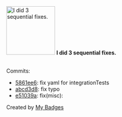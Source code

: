 <img src="https://github.com/my-badges/my-badges/blob/master/src/all-badges/fix-commit/fix-3.png?raw=true" alt="I did 3 sequential fixes." title="I did 3 sequential fixes." width="128">
<strong>I did 3 sequential fixes.</strong>
<br><br>

Commits:

- <a href="https://github.com/Neptunium931/Cnetworking/commit/5861ee626cd1d35ac94dfe0b8f6d36f1291b3992">5861ee6</a>: fix yaml for integrationTests
- <a href="https://github.com/Neptunium931/Cnetworking/commit/abcd3d83513123ce494edc6570081b1aa0afa8fc">abcd3d8</a>: fix typo
- <a href="https://github.com/Neptunium931/Cnetworking/commit/e51039a305f72d5d9e18153f698ab97587c515c7">e51039a</a>: fix(misc):


Created by <a href="https://github.com/my-badges/my-badges">My Badges</a>
